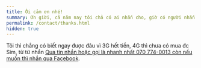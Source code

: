 ```yaml
---
title: Ôi cảm ơn nhé!
summary: Ơn giời, cả năm nay tôi chả có ai nhắn cho, giờ có người nhắn cho tôi thế này hix, tý tôi nhắn lại cho nhé.
permalink: /contact/thanks.html
hidden: true
---
```

Tôi thì chẳng có biết ngay được đâu vì 3G hết tiền, 4G thì chưa có mua đc Sim, từ từ nhắn [Qua tin nhắn hoặc gọi là nhanh nhất 070 774-0013 còn nếu muốn thì nhắn qua Facebook][1].

[1]: https://facebook.com/tiepz
